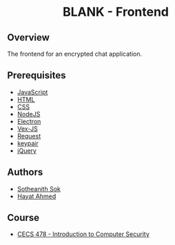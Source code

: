 <h1 align="center" style="border: none">BLANK - Frontend</h1>

## Overview
The frontend for an encrypted chat application.

## Prerequisites
 - [JavaScript](https://www.javascript.com/)
 - [HTML](https://en.wikipedia.org/wiki/HTML#:~:text=The%20HyperText%20Markup%20Language%2C%20or,scripting%20languages%20such%20as%20JavaScript.&text=HTML%20elements%20are%20delineated%20by%20tags%2C%20written%20using%20angle%20brackets.)
 - [CSS](https://www.w3schools.com/css/)
 - [NodeJS](https://nodejs.org/en/)
 - [Electron](https://www.electronjs.org/)
 - [Vex-JS](https://www.npmjs.com/package/vex-js)
 - [Request](https://www.npmjs.com/package/request)
 - [keypair](https://www.npmjs.com/package/keypair)
 - [jQuery](https://www.npmjs.com/package/jquery)
 
## Authors
 - [Sotheanith Sok](https://github.com/sotheanith-sok)
 - [Hayat Ahmed](https://github.com/hayat456)

## Course
 - [CECS 478 - Introduction to Computer Security](http://catalog.csulb.edu/preview_course_nopop.php?catoid=5&coid=40021)
